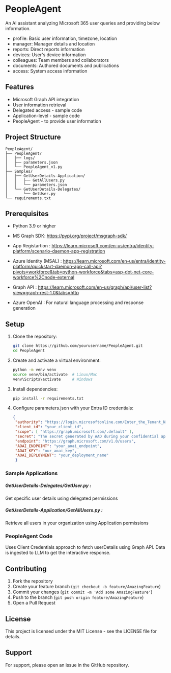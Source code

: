 # PeopleAgent

An AI assistant analyzing Microsoft 365 user queries and providing below information.
- profile: Basic user information, timezone, location
- manager: Manager details and location
- reports: Direct reports information
- devices: User's device information
- colleagues: Team members and collaborators
- documents: Authored documents and publications
- access: System access information

## Features

- Microsoft Graph API integration
- User information retrieval
- Delegated access - sample code
- Application-level - sample code
- PeopleAgent - to provide user information


## Project Structure

```
PeopleAgent/
├── PeopleAgent/
│   ├── logs/
│   ├── parameters.json
│   └── PeopleAgent_v1.py
├── Samples/
│   ├── GetUserDetails-Application/
│   │   ├── GetAllUsers.py
│   │   └── parameters.json
│   └── GetUserDetails-Delegates/
│       └── GetUser.py
└── requirements.txt
```

## Prerequisites

- Python 3.9 or higher

- MS Graph SDK: https://pypi.org/project/msgraph-sdk/

- App Registartion : https://learn.microsoft.com/en-us/entra/identity-platform/scenario-daemon-app-registration

- Azure Identity (MSAL) : https://learn.microsoft.com/en-us/entra/identity-platform/quickstart-daemon-app-call-api?pivots=workforce&tab=python-workforce&tabs=asp-dot-net-core-workforce%2Cnode-external

- Graph API : https://learn.microsoft.com/en-us/graph/api/user-list?view=graph-rest-1.0&tabs=http

- Azure OpenAI : For natural language processing and response generation



## Setup

1. Clone the repository:
   ```bash
   git clone https://github.com/yourusername/PeopleAgent.git
   cd PeopleAgent
   ```

2. Create and activate a virtual environment:
   ```bash
   python -m venv venv
   source venv/bin/activate  # Linux/Mac
   venv\Scripts\activate     # Windows
   ```

3. Install dependencies:
   ```bash
   pip install -r requirements.txt
   ```

4. Configure parameters.json with your Entra ID credentials: 
   ```json
   {
    "authority": "https://login.microsoftonline.com/Enter_the_Tenant_Name_Here",
    "client_id": "your_client_id",
    "scope": [ "https://graph.microsoft.com/.default" ],
    "secret": "The secret generated by AAD during your confidential app registration",
    "endpoint": "https://graph.microsoft.com/v1.0/users",
    "AOAI_ENDPOINT": "your_aoai_endpoint",
    "AOAI_KEY": "our_aoai_key",
    "AOAI_DEPLOYMENT": "your_deployment_name"
    }
   ```


### Sample Applications

##### GetUserDetails-Delegates/GetUser.py : 
Get specific user details using delegated permissions
##### GetUserDetails-Application/GetAllUsers.py :  
Retrieve all users in your organization using Application permissions

### PeopleAgent Code

Uses Client Credentials approach to fetch userDetails using Graph API. 
Data is ingested to LLM to get the interactive response.




## Contributing

1. Fork the repository
2. Create your feature branch (`git checkout -b feature/AmazingFeature`)
3. Commit your changes (`git commit -m 'Add some AmazingFeature'`)
4. Push to the branch (`git push origin feature/AmazingFeature`)
5. Open a Pull Request

## License

This project is licensed under the MIT License - see the LICENSE file for details.

## Support

For support, please open an issue in the GitHub repository.